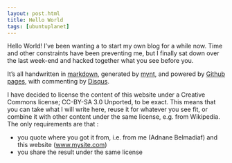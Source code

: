 ```yaml
---
layout: post.html
title: Hello World
tags: [ubuntuplanet]
---
```

Hello World! I’ve been wanting a to start my own blog for a while now. Time and other constraints have been preventing me, but I finally sat down over the last week-end and hacked together what you see before you.

It’s all handwritten in [markdown][0], generated by [mynt][1], and powered by [Github pages][2], with commenting by [Disqus][3].

I have decided to license the content of this website under a Creative Commons license; CC-BY-SA 3.0 Unported, to be exact. This means that you can take what I will write here, reuse it for whatever you see fit, or combine it with other content under the same license, e.g. from Wikipedia. The only requirements are that :

* you quote where you got it from, i.e. from me (Adnane Belmadiaf) and this website (www.mysite.com)
* you share the result under the same license

[0]: https://en.wikipedia.org/wiki/Markdown
[1]: http://mynt.mirroredwhite.com
[2]: http://pages.github.com
[3]: http://disqus.com/